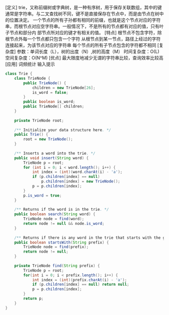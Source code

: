 [定义]
trie，又称前缀树或字典树，是一种有序树，用于保存关联数组，其中的键通常是字符串。与二叉查找树不同，键不是直接保存在节点中，而是由节点在树中的位置决定。
一个节点的所有子孙都有相同的前缀，也就是这个节点对应的字符串，而根节点对应空字符串。一般情况下，不是所有的节点都有对应的值，只有叶子节点和部分内
部节点所对应的键才有相关的值。
[特点]
根节点不包含字符，除根节点外每一个节点都只包含一个字符
从根节点到某一节点，路径上经过的字符连接起来，为该节点对应的字符串
每个节点的所有子节点包含的字符都不相同
[复杂度]
参数：单词长度（L），树的出度（N）,树的高度（M）
时间复杂度：O(L)
空间复杂度：O(N^M)
[优点]
最大限度地减少无谓的字符串比较，查询效率比较高
[应用]
词频统计
输入提示

```JAVA
class Trie {
    class TrieNode {
        public TrieNode() {
            children = new TrieNode[26];
            is_word = false;
        }
        public boolean is_word;
        public TrieNode[] children;
    }
    
    private TrieNode root;
    
    /** Initialize your data structure here. */
    public Trie() {
        root = new TrieNode();
    }
    
    /** Inserts a word into the trie. */
    public void insert(String word) {
        TrieNode p = root;
        for (int i = 0; i < word.length(); i++) {
            int index = (int)(word.charAt(i) - 'a');
            if (p.children[index] == null)
                p.children[index] = new TrieNode();
            p = p.children[index];
        }
        p.is_word = true;
    }
    
    /** Returns if the word is in the trie. */
    public boolean search(String word) {
        TrieNode node = find(word);
        return node != null && node.is_word;
    }
    
    /** Returns if there is any word in the trie that starts with the given prefix. */
    public boolean startsWith(String prefix) {
        TrieNode node = find(prefix);
        return node != null;
    }
    
    private TrieNode find(String prefix) {
        TrieNode p = root;
        for(int i = 0; i < prefix.length(); i++) {
            int index = (int)(prefix.charAt(i) - 'a');
            if (p.children[index] == null) return null;
            p = p.children[index];
        }
        return p;
    }
}
```
